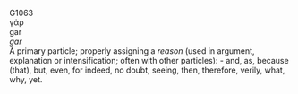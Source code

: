 <body>
  <p>G1063<br>  γάρ  <br> gar  <br><i>gar </i><br>A primary particle; properly assigning a <i>reason</i> (used in argument, explanation or intensification; often with other particles): - and, as, because (that), but, even, for indeed, no doubt, seeing, then, therefore, verily, what, why, yet.<br></p>
 </body>